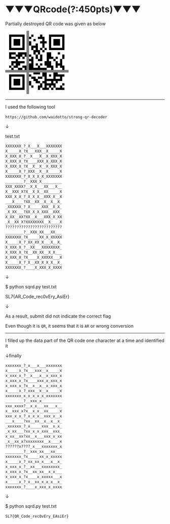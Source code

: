 # ▼▼▼QRcode(?:450pts)▼▼▼　

Partially destroyed QR code was given as below

<img src="QRCOde.png"></img>

---

I used the following tool

`https://github.com/waidotto/strong-qr-decoder`

↓

test.txt

```
XXXXXXX_?_X___X___XXXXXXX
X_____X_?X___XXX__X_____X
X_XXX_X_?__X___X__X_XXX_X
X_XXX_X_?X____XXX_X_XXX_X
X_XXX_X_?X__X__X__X_XXX_X
X_____X_?_XXX__X__X_____X
XXXXXXX_?_X_X_X_X_XXXXXXX
________?__XXX_X_________
XXX_XXXX?__X_X___XX___X__
X__XXX_X?X__X_X__XX_____X
XXX_X_X_?_X_X_X__XXX_X__X
___X____?XX__XX__X__X__X_
_XXXXXX_?_X_____XXX__X_X_
_X_XX___?XX_X_X_XXX__XXX_
X_XX__XX?XX__X___XXX_X_XX
_X__XX_X?XXXXXXXX__X____X
?????????????????????????
________?__XXX_XX___XX___
XXXXXXX_?X_____XX_X_XXXXX
X_____X_?_XX_XX_X___X__X_
X_XXX_X_?__XX___XXXXXXXX_
X_XXX_X_?X__XX_XX__X_X___
X_XXX_X_?X____X_XXXXX___X
X_____X_?_X__XX_X_X_X__X_
XXXXXXX_?____X_XXX_X_XXXX
```

↓

$ python sqrd.py test.txt 

SL7{AR_Code_rec0vEry_AsiEr}

↓

As a result, submit did not indicate the correct flag

Even though it is `QR`, it seems that it is `AR` or wrong conversion

---

I filled up the data part of the QR code one character at a time and identified it

↓finally

```
xxxxxxx_?_x___x___xxxxxxx
x_____x_?x___xxx__x_____x
x_xxx_x_?__x___x__x_xxx_x
x_xxx_x_?x____xxx_x_xxx_x
x_xxx_x_?x__x__x__x_xxx_x
x_____x_?_xxx__x__x_____x
xxxxxxx_x_x_x_x_x_xxxxxxx
________?__xxx_x_________
xxx_xxxx?__x_x___xx___x__
x__xxx_x?x__x_x__xx_____x
xxx_x_x_?_x_x_x__xxx_x__x
___x____?xx__xx__x__x__x_
_xxxxxx_?_x_____xxx__x_x_
_x_xx___?xx_x_x_xxx__xxx_
x_xx__xx?xx__x___xxx_x_xx
_x__xx_x?xxxxxxxx__x____x
??????x????_x___xxxxxxx_x
________?__xxx_xx___xx___
xxxxxxx_?x_____xx_x_xxxxx
x_____x_?_xx_xx_x___x__x_
x_xxx_x_?__xx___xxxxxxxx_
x_xxx_x_?x__xx_xx__x_x___
x_xxx_x_?x____x_xxxxx___x
x_____x_?_x__xx_x_x_x__x_
xxxxxxx_?____x_xxx_x_xxxx
```

↓

$ python sqrd.py test.txt 

`SL7{QR_Code_rec0vEry_EAsiEr}`
